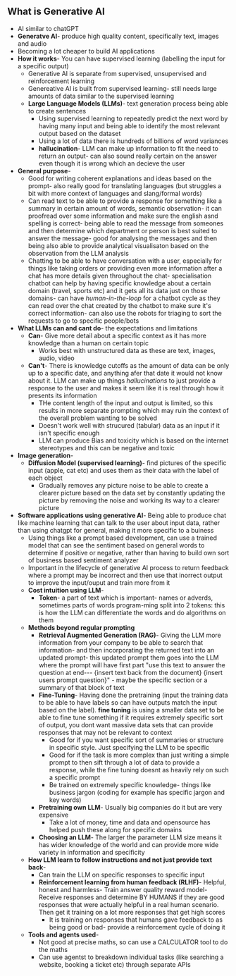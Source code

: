 ## What is Generative AI
- AI similar to chatGPT
- **Generatve AI**- produce high quality content, specifically text, images and audio
- Becoming a lot cheaper to build AI applications
- **How it works**- You can have supervised learning (labelling the input for a specific output)
	- Generative AI is separate from supervised, unsupervised and reinforcement learning
	- Genereative AI is built from supervised learning- still needs large amounts of data similar to the supervised learning
	- **Large Language Models (LLMs)**- text generation process being able to create sentences
		- Using supervised learning to repeatedly predict the next word by having many input and being able to identify the most relevant output based on the dataset
		- Using a lot of data there is hundreds of billions of word variances
		- **hallucination**- LLM can make up information to fit the need to return an output- can also sound really certain on the answer even though it is wrong which an decieve the user
- **General purpose**- 
	- Good for writing coherent explanations and ideas based on the prompt- also really good for translating languages (but struggles a bit with more context of languages and slang/formal words) 
	- Can read text to be able to provide a response for something like a summary in certain amount of words, semantic observation- it can proofread over some information and make sure the english asnd spelling is correct- being able to read the message from someones and then determine which department or person is best suited to answer the message- good for analysing the messages and then being also able to provide analytical visualisaton based on the observation from the LLM analysis
	- Chatting to be able to have conversation with a user, especially for things like taking orders or providing even more information after a chat has more details given throughout the chat- specialisation chatbot can help by having specific knowledge about a certain domain (travel, sports etc) and it gets all its data just on those domains- can have *human-in-the-loop* for a chatbot cycle as they can read over the chat created by the chatbot to make sure it's correct information- can also use the robots for triaging to sort the requests to go to specific people/bots
- **What LLMs can and cant do**- the expectations and limitations
	- **Can**- Give more detail about a specific context as it has more knowledge than a human on certain topic
		- Works best with unstructured data as these are text, images, audio, video
	- **Can't**- There is knowledge cutoffs as the amount of data can be only up to a specific date, and anything afer that date it would not know about it. LLM can make up things *hallucinations* to just provide a response to the user and makes it seem like it is real through how it presents its information
		- THe content length of the input and output is limited, so this results in more separate prompting which may ruin the context of the overall problem wanting to be solved
		- Doesn't work well with strucured (tabular) data as an input if it isn't specific enough
		- LLM can produce Bias and toxicity which is based on the internet stereotypes and this can be negative and toxic
- **Image generation**- 
	- **Diffusion Model (supervised learning)**- find pictures of the specific input (apple, cat etc) and uses them as their data with the label of each object
		- Gradually removes any picture noise to be able to create a clearer picture based on the data set by constantly updating the picture by removing the noise and working its way to a clearer picture
- **Software applications using generative AI**- Being able to produce chat like machine learning that can talk to the user about input data, rather than using chatgpt for general, making it more specific to a buiness
	- Using things like a prompt based development, can use a trained model that can see the sentiment based on general words to determine if positive or negative, rather than having to build own sort of business based sentiment analyzer
	- Important in the lifecycle of generative AI process to return feedback where a prompt may be incorrect and then use that inorrect output to improve the input/ouput and train more from it
	- **Cost intuition using LLM**- 
		- **Token**- a part of text which is important- names or adverds, sometimes parts of words program-ming split into 2 tokens: this is how the LLM can differentiate the words and do algorithms on them
	- **Methods beyond regular prompting**
		- **Retrieval Augmented Generation (RAG)**- Giving the LLM more information from your company to be able to search that information- and then incorporating the returned text into an updated prompt- this updated prompt them goes into the LLM where the prompt will have first part "use this text to answer the question at end--- {insert text back from the document} {insert users prompt question}" - maybe the specific section or a summary of that block of text
		- **Fine-Tuning**- Having done the pretraining (input the training data to be able to have labels so can have outputs match the input based on the label). **fine tuning** is using a smaller data set to be able to fine tune something if it requires extremely specific sort of output, you dont want massive data sets that can provide responses that may not be relevant to context
			- Good for if you want specific sort of summaries or structure in  specific style. Just specifying the LLM to be specific
			- Good for if the task is more complex than just writing a simple prompt to then sift through a lot of data to provide a response, while the fine tuning doesnt as heavily rely on such a specific prompt
			- Be trained on extremely specific knowledge- things like business jargon (coding for example has specific jargon and key words)
		- **Pretraining own LLM**- Usually big companies do it but are very expensive
			- Take a lot of money, time and data and opensource has helped push these along for specific domains
		- **Choosing an LLM**- The larger the parameter LLM size means it has wider knowledge of the world and can provide more wide variety in information and specificity
	- **How LLM learn to follow instructions and not just provide text back**- 
		- Can train the LLM on specific responses to specific input
		- **Reinforcement learning from human feedback (RLHF)**- Helpful, honest and harmless- Train answer quality reward model- Receive responses and determine BY HUMANS if they are good responses that were actually helpful in a real human scenario. Then get it training on a lot more responses that get high scores
			- It is training on responses that humans gave feedback to as being good or bad- provide a reinforcement cycle of doing it 
	- **Tools and agents used**- 
		- Not good at precise maths, so can use a CALCULATOR tool to do the maths
		- Can use agentst to breakdown individual tasks (like searching a website, booking a ticket etc) through separate APIs